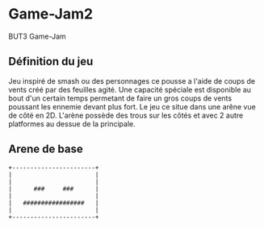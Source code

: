 # Game-Jam2
BUT3 Game-Jam

## Définition du jeu
Jeu inspiré de smash ou des personnages ce pousse a l'aide de coups de vents créé par des feuilles agité. Une capacité spéciale est disponible au bout d'un certain temps permetant de faire un gros coups de vents poussant les ennemie devant plus fort. 
Le jeu ce situe dans une arêne vue de côté en 2D. L'arène possède des trous sur les côtés et avec 2 autre platformes au dessue de la principale.

## Arene de base

```
+-----------------------+
|                       |
|                       |
|      ###     ###      |
|                       |
|   #################   |
|                       |
+-----------------------+
```

